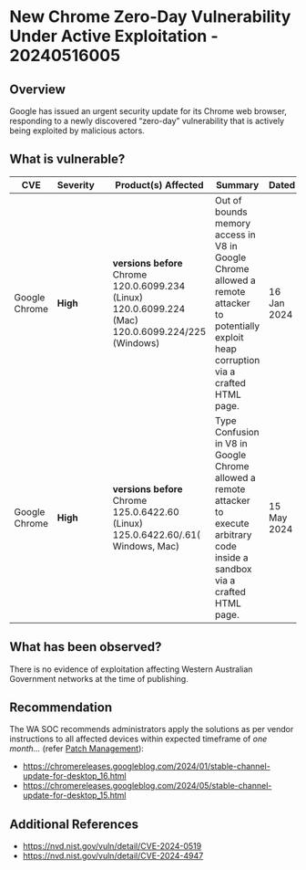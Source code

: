 # New Chrome Zero-Day Vulnerability Under Active Exploitation - 20240516005

## Overview
Google has issued an urgent security update for its Chrome web browser, responding to a newly discovered “zero-day” vulnerability that is actively being exploited by malicious actors. 

## What is vulnerable?

| CVE           | Severity | | Product(s) Affected                                                      | Summary                                                                                                                                      | Dated       |
| ------------- | -------- | ---- | ------------------------------------------------------------------------ | -------------------------------------------------------------------------------------------------------------------------------------------- | ----------- |
| Google Chrome | **High** |  | **versions before** Chrome 120.0.6099.234 (Linux) 120.0.6099.224 (Mac) 120.0.6099.224/225 (Windows) | Out of bounds memory access in V8 in Google Chrome allowed a remote attacker to potentially exploit heap corruption via a crafted HTML page. | 16 Jan 2024 |
| Google Chrome | **High** | | **versions before** Chrome 125.0.6422.60 (Linux)  125.0.6422.60/.61( Windows, Mac) | Type Confusion in V8 in Google Chrome allowed a remote attacker to execute arbitrary code inside a sandbox via a crafted HTML page. | 15 May 2024 |

## What has been observed?

There is no evidence of exploitation affecting Western Australian Government networks at the time of publishing.

## Recommendation

The WA SOC recommends administrators apply the solutions as per vendor instructions to all affected devices within expected timeframe of *one month...* (refer [Patch Management](../guidelines/patch-management.md)):

- https://chromereleases.googleblog.com/2024/01/stable-channel-update-for-desktop_16.html
- https://chromereleases.googleblog.com/2024/05/stable-channel-update-for-desktop_15.html

## Additional References

- https://nvd.nist.gov/vuln/detail/CVE-2024-0519
- https://nvd.nist.gov/vuln/detail/CVE-2024-4947
